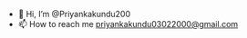 - 👋 Hi, I’m @Priyankakundu200
- 📫 How to reach me priyankakundu03022000@gmail.com

<!---
Priyankakundu200/Priyankakundu200 is a ✨ special ✨ repository because its `README.md` (this file) appears on your GitHub profile.
You can click the Preview link to take a look at your changes.
--->
